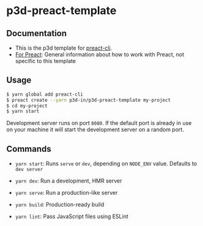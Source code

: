 # p3d-preact-template

## Documentation
- This is the p3d template for [preact-cli](https://github.com/developit/preact-cli).
- [For Preact](https://preactjs.com/): General information about how to work with Preact, not specific to this template

## Usage

``` bash
$ yarn global add preact-cli
$ preact create --yarn p3d-in/p3d-preact-template my-project
$ cd my-project
$ yarn start
```

Development server runs on port `8080`. If the default port is already in use on your machine it will start the development server on a random port.

## Commands

- `yarn start`: Runs `serve` or `dev`, depending on `NODE_ENV` value. Defaults to `dev server`

- `yarn dev`: Run a development, HMR server

- `yarn serve`: Run a production-like server

- `yarn build`: Production-ready build

- `yarn lint`: Pass JavaScript files using ESLint
